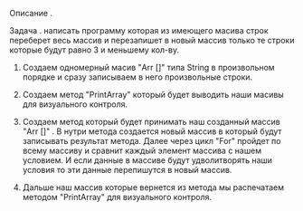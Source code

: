  Описание .

Задача . написать программу которая из имеющего масива строк переберет весь массив и перезапишет в новый массив 
только те строки которые будут равно 3 и меньшему кол-ву.

1. Создаем одномерный масив "Arr []" типа String в произвольном порядке и сразу записываем в него произвольные строки.

2. Создаем метод "PrintArray" который будет выводить наши масивы для  визуального контроля.

3. Cоздаем метод который будет принимать наш созданный массив "Arr []" .
В нутри метода создается новый массив в который будут записывать результат метода.
Далее через цикл "For" пройдет по всему массиву и сравнит каждый элемент массива с нашем условием.
И если данные в массиве будут удволитворять наши условия то эти данные перепишутся в новый массив.

4. Дальше наш массив которые вернется из метода мы распечатаем методом "PrintArray" для визуального контроля.
